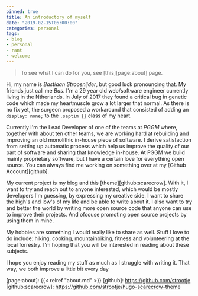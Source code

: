 ```yaml
---
pinned: true
title: An introductory of myself
date: "2019-02-15T06:00:00"
categories: personal
tags:
- blog
- personal
- rant
- welcome
---
```


> To see what I can do for you, see [this][page:about] page.

Hi, my name is *Bastiaan Stroosnijder*, but good luck pronouncing that. My friends just call me *Bas*. I'm a 29 year old web/software engineer currently living in the Ntherlands. In July of 2017 they found a critical bug in genetic code which made my heartmuscle grow a lot larger that normal. As there is no fix yet, the surgeon proposed a workaround that consisted of adding an `display: none;` to the `.septim {}` class of my heart.

Currently I'm the Lead Developer of one of the teams at *PGGM* where, together with about ten other teams, we are working hard at rebuilding and improving an old monolithic in-house piece of software. I derive satisfaction from setting up automatic process which help us improve the quality of our part of software and sharing that knowledge in-house. At PGGM we build mainly proprietary software, but I have a certain love for everything open source. You can always find me working on something over at my [Github Account][github].

My current project is my blog and this [theme][github:scarecrow]. With it, I want to try and reach out to anyone interested, which would be mostly developers I'm guessing, by expressing my creative side. I want to share the high's and low's of my life and be able to write about it. I also want to try and better the world by writing more open source code that anyone can use to improve their projects. And ofcouse promoting open source projects by using them in mine.

My hobbies are something I would really like to share as well. Stuff I love to do include: hiking, cooking, mountainbiking, fitness and volunteering at the local forrestry. I'm hoping that you will be interested in reading about these subjects.

I hope you enjoy reading my stuff as much as I struggle with writing it.
That way, we both improve a little bit every day


[page:about]: {{< relref "about.md" >}}
[github]: https://github.com/strootje
[github:scarecrow]: https://github.com/strootje/hugo-scarecrow-theme
